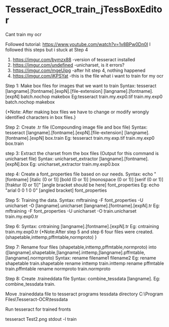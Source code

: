 # Tesseract_OCR_train_jTessBoxEditor
Cant train my ocr

Followed tutorial: https://www.youtube.com/watch?v=1v8BPw0Dn0I
I followed this steps but i stuck at Step 4

1. https://imgur.com/bymzx88 -version of tesseract installed
2. https://imgur.com/undefined -unicharset, is it errors?
3. https://imgur.com/mgeUipg -after hit step 4, nothing happened
4. https://imgur.com/iKPSYat -this is the file what i want to train for my ocr

Step 1: Make box files for images that we want to train
Syntax: tesseract [langname].[fontname].[expN].[file-extension] [langname].[fontname].[expN] batch.nochop makebox
Eg:tesseract train.my.exp0.tif train.my.exp0 batch.nochop makebox

{*Note: After making box files we have to change or modify wrongly identified characters in box files.}

Step 2: Create .tr file (Compounding image file and box file)
Syntax: tesseract [langname].[fontname].[expN].[file-extension] [langname].[fontname].[expN] box.train
Eg: tesseract train.my.exp.tif train.my.exp0 box.train

step 3: Extract the charset from the box files (Output for this command is unicharset file)
Syntax: unicharset_extractor [langname].[fontname].[expN].box 
Eg: unicharset_extractor train.my.exp0.box

step 4: Create a font_properties file based on our needs.
Syntax: echo "[fontname] [italic (0 or 1)] [bold (0 or 1)] [monospace (0 or 1)] [serif (0 or 1)] [fraktur (0 or 1)]" [angle bracket should be here] font_properties 
Eg: echo "arial 0 0 1 0 0" [angled bracket] font_properties

Step 5: Training the data.
Syntax: mftraining -F font_properties -U unicharset -O [langname].unicharset [langname].[fontname].[expN].tr
Eg: mftraining -F font_properties -U unicharset -O train.unicharset train.my.exp0.tr

Step 6:
Syntax: cntraining [langname].[fontname].[expN].tr
Eg: cntraining train.my.exp0.tr
{*Note:After step 5 and step 6 four files were created.(shapetable,inttemp,pffmtable,normproto) }

Step 7: Rename four files (shapetable,inttemp,pffmtable,normproto) into ([langname].shapetable,[langname].inttemp,[langname].pffmtable,[langname].normproto)
Syntax: rename filename1 filename2
Eg:
    rename shapetable train.shapetable
    rename inttemp train.inttemp
    rename pffmtable train.pffmtable
    rename normproto train.normproto

Step 8: Create .traineddata file
Syntax: combine_tessdata [langname].
Eg: combine_tessdata train.

Move .traineddata file to tesseract programs tessdata directory
C:\Program Files\Tesseract-OCR\tessdata

Run tesseract for trained fronts

tesseract Test2.png stdout -l train
